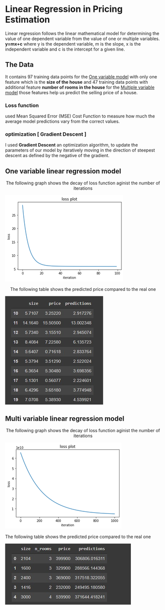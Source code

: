 # Linear Regression in Pricing Estimation

Linear regression follows the linear mathematical model for determining the value of one dependent variable from the value of one or multiple variables.
**y=mx+c**
where y is the dependent variable, m is the slope, x is the independent variable and c is the intercept for a given line.
## The Data
It contains 97 training data points for the [One variable model](#one-variable-linear-regression-model) with only one feature which is the **size of the house** and 47 training data points with additional feature **number of rooms in the house** for the [Multiple variable model](#multi-variable-linear-regression-model) those features help us predict the selling price of a house. 

### Loss function
used Mean Squared Error (MSE) Cost Function
to measure how much the average model predictions vary from the correct values.
### optimization [ Gradient Descent ]
I used **Gradient Descent** an optimization algorithm, to update the parameters of our model
by iteratively moving in the direction of steepest descent as defined by the negative of the gradient.
## One variable linear regression model
<p align="center">
 The following graph shows the decay of loss function aginist the number of iterations 
</p>

![loss function](https://github.com/Raneem-Khafagy/Linear-Regression-for-Price-Estimation/blob/main/oneVarLinearRegression/screenshots/loss_function_plot.jpg?raw=true)
<p align="center">
The following table shows the predicted price compared to the real one
</p>

![predictions](https://github.com/Raneem-Khafagy/Linear-Regression-for-Price-Estimation/blob/main/oneVarLinearRegression/screenshots/predictions.jpg?raw=true)

## Multi variable linear regression model
<p align="center">
 The following graph shows the decay of loss function aginist the number of iterations 
</p>

![loss function](https://github.com/Raneem-Khafagy/Linear-Regression-for-Price-Estimation/blob/main/multiVarLinearRegression/screenshots/loss_function_plot.jpg?raw=true)

<p align="center"></p>
The following table shows the predicted price compared to the real one
</p>

![predictions](https://github.com/Raneem-Khafagy/Linear-Regression-for-Price-Estimation/blob/main/multiVarLinearRegression/screenshots/predictions.jpg?raw=true)



